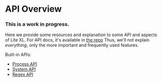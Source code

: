 # API Overview

### This is a work in progress.

Here we provide some resources and explanation to some API and aspects of Lite XL.
For API docs, it's available in [the repo][1]
Thus, we'll not explain _everything_, only the more important and frequently used features.

Built-in APIs:

- [Process API][2]
- [System API][3]
- [Regex API][4]

[1]: https://github.com/lite-xl/lite-xl/tree/master/docs
[2]: /en/tutorials/overview/process
[3]: /en/tutorials/overview/system
[4]: /en/tutorials/overview/regex
